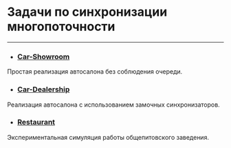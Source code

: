 # Задачи по синхронизации многопоточности
***

* ### [Car-Showroom](./car-showroom/src/main/java)
Простая реализация автосалона без соблюдения очереди.

* ### [Car-Dealership](./car-dealership/src/main/java)

Реализация автосалона с использованием замочных синхронизаторов.

* ### [Restaurant](./restaurant/src/main/java)

Экспериментальная симуляция работы общепитовского заведения.
